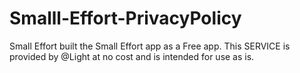 # Smalll-Effort-PrivacyPolicy
Small Effort built the Small Effort app as a Free app. This SERVICE is provided by @Light at no cost and is intended for use as is.
